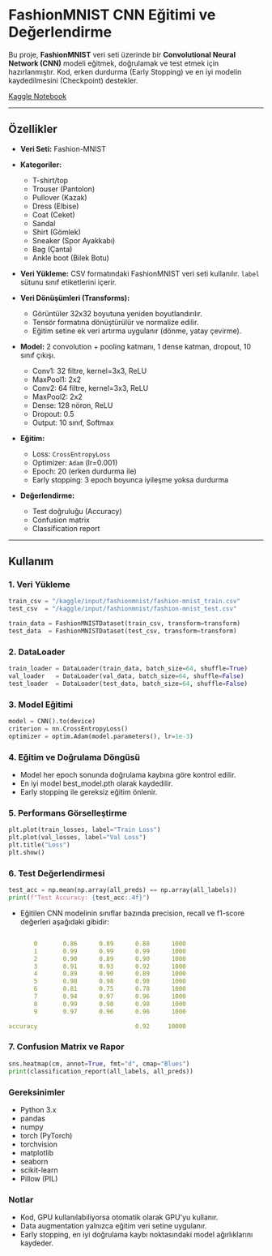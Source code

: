 # FashionMNIST CNN Eğitimi ve Değerlendirme

Bu proje, **FashionMNIST** veri seti üzerinde bir **Convolutional Neural Network (CNN)** modeli eğitmek, doğrulamak ve test etmek için hazırlanmıştır. Kod, erken durdurma (Early Stopping) ve en iyi modelin kaydedilmesini (Checkpoint) destekler.

[Kaggle Notebook](https://www.kaggle.com/code/elifoskanba/fashion-mnist-cnn)

---

## Özellikler
- **Veri Seti:** Fashion-MNIST
- **Kategoriler:**
  - T-shirt/top
  - Trouser (Pantolon)
  - Pullover (Kazak)
  - Dress (Elbise)
  - Coat (Ceket)
  - Sandal
  - Shirt (Gömlek)
  - Sneaker (Spor Ayakkabı)
  - Bag (Çanta)
  - Ankle boot (Bilek Botu)

- **Veri Yükleme:** CSV formatındaki FashionMNIST veri seti kullanılır. `label` sütunu sınıf etiketlerini içerir.

- **Veri Dönüşümleri (Transforms):**
  - Görüntüler 32x32 boyutuna yeniden boyutlandırılır.
  - Tensör formatına dönüştürülür ve normalize edilir.
  - Eğitim setine ek veri artırma uygulanır (dönme, yatay çevirme).

- **Model:** 2 convolution + pooling katmanı, 1 dense katman, dropout, 10 sınıf çıkışı.
  - Conv1: 32 filtre, kernel=3x3, ReLU
  - MaxPool1: 2x2
  - Conv2: 64  filtre, kernel=3x3, ReLU
  - MaxPool2: 2x2
  - Dense: 128 nöron, ReLU
  - Dropout: 0.5
  - Output: 10 sınıf, Softmax

- **Eğitim:**
  - Loss: `CrossEntropyLoss`
  - Optimizer: `Adam` (lr=0.001)
  - Epoch: 20 (erken durdurma ile)
  - Early stopping: 3 epoch boyunca iyileşme yoksa durdurma
- **Değerlendirme:**
  - Test doğruluğu (Accuracy)
  - Confusion matrix
  - Classification report

---

## Kullanım

### 1. Veri Yükleme
```python
train_csv = "/kaggle/input/fashionmnist/fashion-mnist_train.csv"
test_csv  = "/kaggle/input/fashionmnist/fashion-mnist_test.csv"

train_data = FashionMNISTDataset(train_csv, transform=transform)
test_data  = FashionMNISTDataset(test_csv, transform=transform)
```

### 2. DataLoader
```python
train_loader = DataLoader(train_data, batch_size=64, shuffle=True)
val_loader   = DataLoader(val_data, batch_size=64, shuffle=False)
test_loader  = DataLoader(test_data, batch_size=64, shuffle=False)
```

### 3. Model Eğitimi
```python
model = CNN().to(device)
criterion = nn.CrossEntropyLoss()
optimizer = optim.Adam(model.parameters(), lr=1e-3)
```

### 4. Eğitim ve Doğrulama Döngüsü

- Model her epoch sonunda doğrulama kaybına göre kontrol edilir.
- En iyi model best_model.pth olarak kaydedilir.
- Early stopping ile gereksiz eğitim önlenir.

### 5. Performans Görselleştirme
```python
plt.plot(train_losses, label="Train Loss")
plt.plot(val_losses, label="Val Loss")
plt.title("Loss")
plt.show()
```

### 6. Test Değerlendirmesi
```python
test_acc = np.mean(np.array(all_preds) == np.array(all_labels))
print(f"Test Accuracy: {test_acc:.4f}")
```
- Eğitilen CNN modelinin sınıflar bazında precision, recall ve f1-score değerleri aşağıdaki gibidir:
```yaml

       0       0.86      0.89      0.88      1000
       1       0.99      0.99      0.99      1000
       2       0.90      0.89      0.90      1000
       3       0.91      0.93      0.92      1000
       4       0.89      0.90      0.89      1000
       5       0.98      0.98      0.98      1000
       6       0.81      0.75      0.78      1000
       7       0.94      0.97      0.96      1000
       8       0.99      0.98      0.98      1000
       9       0.97      0.96      0.96      1000

accuracy                           0.92     10000
```

### 7. Confusion Matrix ve Rapor
```python
sns.heatmap(cm, annot=True, fmt="d", cmap="Blues")
print(classification_report(all_labels, all_preds))
```

### Gereksinimler

- Python 3.x
- pandas
- numpy
- torch (PyTorch)
- torchvision
- matplotlib
- seaborn
- scikit-learn
- Pillow (PIL)

### Notlar

- Kod, GPU kullanılabiliyorsa otomatik olarak GPU'yu kullanır.
- Data augmentation yalnızca eğitim veri setine uygulanır.
- Early stopping, en iyi doğrulama kaybı noktasındaki model ağırlıklarını kaydeder.
